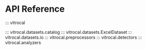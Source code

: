 # API Reference

::: vitrocal

::: vitrocal.datasets.catalog
::: vitrocal.datasets.ExcelDataset
::: vitrocal.datasets.io
::: vitrocal.preprocessors
::: vitrocal.detectors
::: vitrocal.analyzers
